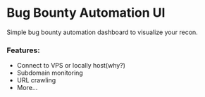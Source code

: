 # Bug Bounty Automation UI
Simple bug bounty automation dashboard to visualize your recon.
### Features:
- Connect to VPS or locally host(why?)
- Subdomain monitoring
- URL crawling
- More...
